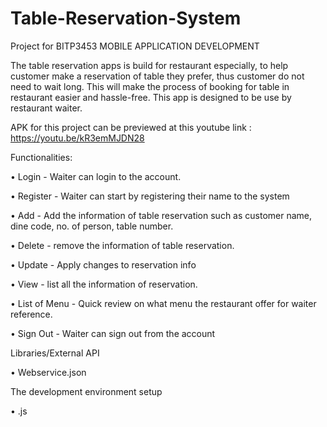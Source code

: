 # Table-Reservation-System
Project for BITP3453 MOBILE APPLICATION DEVELOPMENT


The table reservation apps is build for restaurant especially, to help customer make a reservation of table they prefer, thus customer do not need to wait long. This will make the process of booking for table in restaurant easier and hassle-free. This app is designed to be use by restaurant waiter.

APK for this project can be previewed at this youtube link : https://youtu.be/kR3emMJDN28



Functionalities:

•	Login - Waiter can login to the account.

•	Register - Waiter can start by registering their name to the system

•	Add - Add the information of table reservation such as customer name, dine code, no. of person, table number.

•	Delete - remove the information of table reservation.

•	Update - Apply changes to reservation info

•	View - list all the information of reservation.

•	List of Menu - Quick review on what menu the restaurant offer for waiter reference.

•	Sign Out - Waiter can sign out from the account



Libraries/External API

• Webservice.json



The development environment setup

• .js


